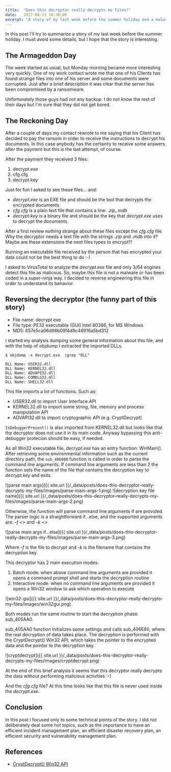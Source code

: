 ```yaml
---
title:  "Does this decryptor really decrypts my files?"
date:   2017-08-13 10:30:00
excerpt: "A story of my last week before the summer holiday and a malware."
---
```


In this post I'll try to summarize a story of my last week before the summer holiday. I must avoid some details, but I hope that the story is interesting.

## The Armageddon Day

The week started as usual, but Monday morning became more interesting very quickly. One of my work contact wrote me that one of his Clients has found strange files into one of his server and some documents were corrupted.
Just after a brief description it was clear that the server has been compromised by a ransomware.<br />

Unfortunately those guys had not any backup. I do not know the rest of their days but I'm sure that they did not get bored.

## The Reckoning Day

After a couple of days my contact rewrote to me saying that his Client has decided to pay the ransom in order to receive the instructions to decrypt his documents. In this case anybody has the certainty to receive some answers after the payment but this is the last attempt, of course.

After the payment they received 3 files:
1. decrypt.exe
2. cfg.cfg
3. decrypt.key

Just for fun I asked to see these files... and:

* *decrypt.exe* is an EXE file and should be the tool that decrypts the encrypted documents
* *cfg.cfg* is a plain text file that contains a line: *.zip,.mdb*
* *decrypt.key* is a binary file and should be the key that *decrypt.exe* uses to decrypt the documents

After a first review nothing strange about these files except the *cfg.cfg* file. Why the decryptor needs a text file with the strings *.zip* and *.mdb* into it? Maybe are these extensions the next files types to encrypt?!

Running an executable file received by the person that has encrypted your data could not be the best thing to do :-)

I asked to VirusTotal to analyze the *decrypt.exe* file and only 3/64 engines detect this file as malicous. So, maybe this file is not a malware or has been coded in a super-ninja way. I decided to reverse engineering this file in order to understand its behavior.

## Reversing the decryptor (the funny part of this story)

* File name: decrypt.exe
* File type: PE32 executable (GUI) Intel 80386, for MS Windows
* MD5: 657e5ca06d98b09f4d9c46916a5bd312

I started my analysis dumping some general information about this file, and with the help of objdump I extracted the imported DLLs.

```
$ objdump -x decrypt.exe  |grep "DLL"

DLL Name: USER32.dll
DLL Name: KERNEL32.dll
DLL Name: ADVAPI32.dll
DLL Name: COMDLG32.dll
DLL Name: SHELL32.dll

```

This file imports a lot of functions. Such as:
* USER32.dll to import User Interface API
* KERNEL32.dll to import some string, file, memory and process manipulation API
* ADVAPI32.dll to import cryptographic API (e.g. CryptDecrypt)

`IsDebuggerPresent()` is also imported from KERNEL32.dll but looks like that the decryptor does not use it in its main code. Anyway bypassing this anti-debugger protecion should be easy, if needed.

As all Win32 executable file, *decrypt.exe* has an entry function: WinMain(). After retrieving some environmental information such as the current directory path, the `sub_406080` function is called in order to parse the command line arguments. If command line arguments are less than 2 the function sets the name of the file that contains the decryption key to *decrypt.key* and exits.

![parse main args]({{ site.url }}/_data/posts/does-this-decryptor-really-decrypts-my-files/images/parse-main-args-1.png)
![decryption key file name]({{ site.url }}/_data/posts/does-this-decryptor-really-decrypts-my-files/images/parse-main-args-2.png)

Otherwise, the function will parse command line arguments if are provided. The parser logic is a straightforward if...else, and the supported arguments are: *-f <<param1>>* and *-k <<param2>>*

![parse main args if...else]({{ site.url }}/_data/posts/does-this-decryptor-really-decrypts-my-files/images/parse-main-args-3.png)

Where *-f* is the file to decrypt and *-k* is the filename that contains the decryption key.

This decryptor has 2 main execution modes:
1. Batch mode: when above command line arguments are provided it opens a command prompt shell and starts the decryption routine
2. Interactive mode: when no command line arguments are provided it opens a Win32 window to ask which operation to execute

![win32-gui]({{ site.url }}/_data/posts/does-this-decryptor-really-decrypts-my-files/images/win32gui.png)

Both modes run the same routine to start the decryption phase: sub_405AA0.

sub_405AA0 function initializes some settings and calls sub_406E80, where the real decryption of data takes place. The decryption is performed with the CryptDecrypt() Win32 API, which takes the pointer to the encrypted data and the pointer to the decryption key.

![cryptdecrypt]({{ site.url }}/_data/posts/does-this-decryptor-really-decrypts-my-files/images/cryptdecrypt.png)

At the end of this brief analysis it seems that this decryptor really decrypts the data without performing malicious activities :-)

And the *cfg.cfg* file? At this time looks like that this file is never used inside the *decrypt.exe*.


## Conclusion

In this post I focused only to some technical points of the story. I did not deliberately deal some hot topics, such as the importance to have an efficient incident management plan, an efficient disaster recovery plan, an efficient security and vulnerability management plan.

## References
* [CryptDecrypt() Win32 API](https://msdn.microsoft.com/en-us/library/windows/desktop/aa379913(v=vs.85).aspx)
